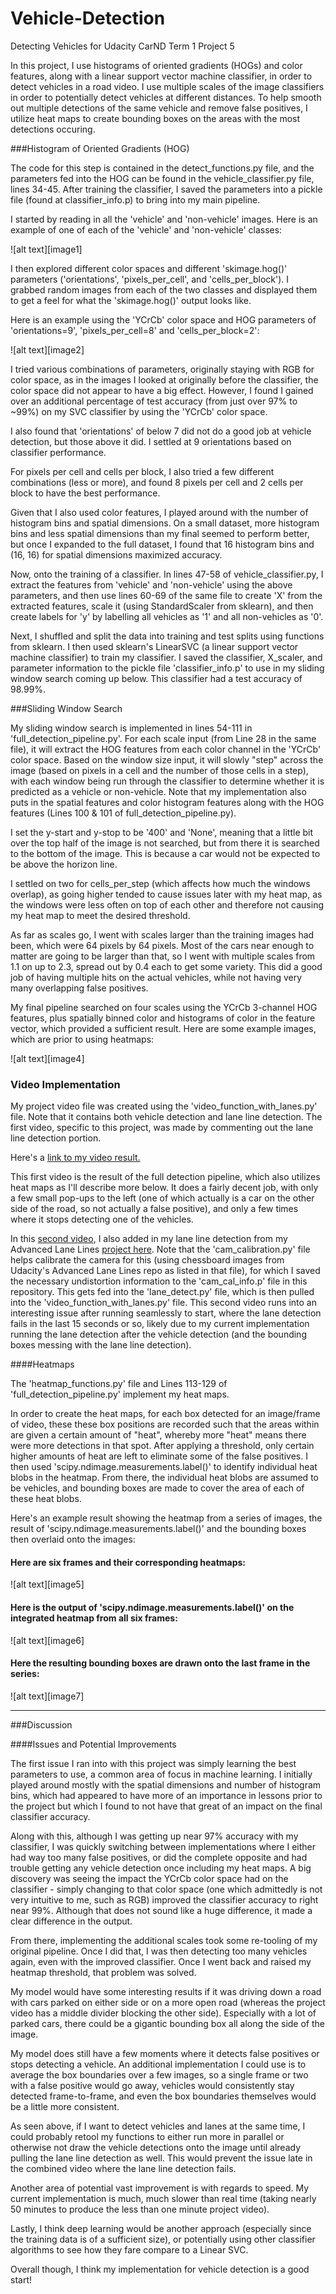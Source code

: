 # Vehicle-Detection
Detecting Vehicles for Udacity CarND Term 1 Project 5

In this project, I use histograms of oriented gradients (HOGs) and color features, along with a linear support vector machine classifier, in order to detect vehicles in a road video. I use multiple scales of the image classifiers in order to potentially detect vehicles at different distances. To help smooth out multiple detections of the same vehicle and remove false positives, I utilize heat maps to create bounding boxes on the areas with the most detections occuring. 

###Histogram of Oriented Gradients (HOG)

The code for this step is contained in the detect_functions.py file, and the parameters fed into the HOG can be found in the vehicle_classifier.py file, lines 34-45. After training the classifier, I saved the parameters into a pickle file (found at classifier_info.p) to bring into my main pipeline.

I started by reading in all the 'vehicle' and 'non-vehicle' images.  Here is an example of one of each of the 'vehicle' and 'non-vehicle' classes:

![alt text][image1]

I then explored different color spaces and different 'skimage.hog()' parameters ('orientations', 'pixels_per_cell', and 'cells_per_block').  I grabbed random images from each of the two classes and displayed them to get a feel for what the 'skimage.hog()' output looks like.

Here is an example using the 'YCrCb' color space and HOG parameters of 'orientations=9', 'pixels_per_cell=8' and 'cells_per_block=2':

![alt text][image2]

I tried various combinations of parameters, originally staying with RGB for color space, as in the images I looked at originally before the classifier, the color space did not appear to have a big effect. However, I found I gained over an additional percentage of test accuracy (from just over 97% to ~99%) on my SVC classifier by using the 'YCrCb' color space.

I also found that 'orientations' of below 7 did not do a good job at vehicle detection, but those above it did. I settled at 9 orientations based on classifier performance.

For pixels per cell and cells per block, I also tried a few different combinations (less or more), and found 8 pixels per cell and 2 cells per block to have the best performance.

Given that I also used color features, I played around with the number of histogram bins and spatial dimensions. On a small dataset, more histogram bins and less spatial dimensions than my final seemed to perform better, but once I expanded to the full dataset, I found that 16 histogram bins and (16, 16) for spatial dimensions maximized accuracy.

Now, onto the training of a classifier. In lines 47-58 of vehicle_classifier.py, I extract the features from 'vehicle' and 'non-vehicle' using the above parameters, and then use lines 60-69 of the same file to create 'X' from the extracted features, scale it (using StandardScaler from sklearn), and then create labels for 'y' by labelling all vehicles as '1' and all non-vehicles as '0'.

Next, I shuffled and split the data into training and test splits using functions from sklearn. I then used sklearn's LinearSVC (a linear support vector machine classifier) to train my classifier. I saved the classifier, X_scaler, and parameter information to the pickle file 'classifier_info.p' to use in my sliding window search coming up below. This classifier had a test accuracy of 98.99%.

###Sliding Window Search

My sliding window search is implemented in lines 54-111 in 'full_detection_pipeline.py'. For each scale input (from Line 28 in the same file), it will extract the HOG features from each color channel in the 'YCrCb' color space. Based on the window size input, it will slowly "step" across the image (based on pixels in a cell and the number of those cells in a step), with each window being run through the classifier to determine whether it is predicted as a vehicle or non-vehicle. Note that my implementation also puts in the spatial features and color histogram features along with the HOG features (Lines 100 & 101 of full_detection_pipeline.py).

I set the y-start and y-stop to be '400' and 'None', meaning that a little bit over the top half of the image is not searched, but from there it is searched to the bottom of the image. This is because a car would not be expected to be above the horizon line.

I settled on two for cells_per_step (which affects how much the windows overlap), as going higher tended to cause issues later with my heat map, as the windows were less often on top of each other and therefore not causing my heat map to meet the desired threshold.

As far as scales go, I went with scales larger than the training images had been, which were 64 pixels by 64 pixels. Most of the cars near enough to matter are going to be larger than that, so I went with multiple scales from 1.1 on up to 2.3, spread out by 0.4 each to get some variety. This did a good job of having multiple hits on the actual vehicles, while not having very many overlapping false positives.

My final pipeline searched on four scales using the YCrCb 3-channel HOG features, plus spatially binned color and histograms of color in the feature vector, which provided a sufficient result.  Here are some example images, which are prior to using heatmaps:

![alt text][image4]

### Video Implementation

My project video file was created using the 'video_function_with_lanes.py' file. Note that it contains both vehicle detection and lane line detection. The first video, specific to this project, was made by commenting out the lane line detection portion.

Here's a [link to my video result.](./project_videos/project_vid_output.mp4)

This first video is the result of the full detection pipeline, which also utilizes heat maps as I'll describe more below. It does a fairly decent job, with only a few small pop-ups to the left (one of which actually is a car on the other side of the road, so not actually a false positive), and only a few times where it stops detecting one of the vehicles.

In this [second video](./project_videos/project_vid_output_with_lanes.mp4), I also added in my lane line detection from my Advanced Lane Lines [project here](https://github.com/mvirgo/Advanced-Lane-Lines). Note that the 'cam_calibration.py' file helps calibrate the camera for this (using chessboard images from Udacity's Advanced Lane Lines repo as listed in that file), for which I saved the necessary undistortion information to the 'cam_cal_info.p' file in this repository. This gets fed into the 'lane_detect.py' file, which is then pulled into the 'video_function_with_lanes.py' file. This second video runs into an interesting issue after running seamlessly to start, where the lane detection fails in the last 15 seconds or so, likely due to my current implementation running the lane detection after the vehicle detection (and the bounding boxes messing with the lane line detection).

####Heatmaps

The 'heatmap_functions.py' file and Lines 113-129 of 'full_detection_pipeline.py' implement my heat maps.

In order to create the heat maps, for each box detected for an image/frame of video, these these box positions are recorded such that the areas within are given a certain amount of "heat", whereby more "heat" means there were more detections in that spot. After applying a threshold, only certain higher amounts of heat are left to eliminate some of the false positives. I then used 'scipy.ndimage.measurements.label()' to identify individual heat blobs in the heatmap.  From there, the individual heat blobs are assumed to be vehicles, and bounding boxes are made to cover the area of each of these heat blobs.

Here's an example result showing the heatmap from a series of images, the result of 'scipy.ndimage.measurements.label()' and the bounding boxes then overlaid onto the images:

#### Here are six frames and their corresponding heatmaps:

![alt text][image5]

#### Here is the output of 'scipy.ndimage.measurements.label()' on the integrated heatmap from all six frames:
![alt text][image6]

#### Here the resulting bounding boxes are drawn onto the last frame in the series:
![alt text][image7]

---

###Discussion

####Issues and Potential Improvements

The first issue I ran into with this project was simply learning the best parameters to use, a common area of focus in machine learning. I initially played around mostly with the spatial dimensions and number of histogram bins, which had appeared to have more of an importance in lessons prior to the project but which I found to not have that great of an impact on the final classifier accuracy.

Along with this, although I was getting up near 97% accuracy with my classifier, I was quickly switching between implementations where I either had way too many false positives, or did the complete opposite and had trouble getting any vehicle detection once including my heat maps. A big discovery was seeing the impact the YCrCb color space had on the classifier - simply changing to that color space (one which admittedly is not very intuitive to me, such as RGB) improved the classifier accuracy to right near 99%. Although that does not sound like a huge difference, it made a clear difference in the output.

From there, implementing the additional scales took some re-tooling of my original pipeline. Once I did that, I was then detecting too many vehicles again, even with the improved classifier. Once I went back and raised my heatmap threshold, that problem was solved.

My model would have some interesting results if it was driving down a road with cars parked on either side or on a more open road (whereas the project video has a middle divider blocking the other side). Especially with a lot of parked cars, there could be a gigantic bounding box all along the side of the image.

My model does still have a few moments where it detects false positives or stops detecting a vehicle. An additional implementation I could use is to average the box boundaries over a few images, so a single frame or two with a false positive would go away, vehicles would consistently stay detected frame-to-frame, and even the box boundaries themselves would be a little more consistent.

As seen above, if I want to detect vehicles and lanes at the same time, I could probably retool my functions to either run more in parallel or otherwise not draw the vehicle detections onto the image until already pulling the lane line detection as well. This would prevent the issue late in the combined video where the lane line detection fails.

Another area of potential vast improvement is with regards to speed. My current implementation is much, much slower than real time (taking nearly 50 minutes to produce the less than one minute project video). 

Lastly, I think deep learning would be another approach (especially since the training data is of a sufficient size), or potentially using other classifier algorithms to see how they fare compare to a Linear SVC.

Overall though, I think my implementation for vehicle detection is a good start!
